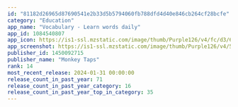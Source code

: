 ```yaml
---
id: "81182d26965d87690541e2b33d5b5794060fb788dfd4d40e846cb264cf28bcfe"
category: "Education"
app_name: "Vocabulary - Learn words daily"
app_id: 1084540807
app_icon: https://is1-ssl.mzstatic.com/image/thumb/Purple126/v4/fc/d3/6d/fcd36d04-23e8-c48f-1791-4f55d80f31d1/AppIcon-0-0-1x_U007emarketing-0-0-0-7-0-0-85-220.png/1024x1024bb.png
app_screenshot: https://is1-ssl.mzstatic.com/image/thumb/Purple126/v4/5c/d8/a0/5cd8a09b-475e-5ce3-e095-d4d25eff5033/0d84af50-039b-45db-80d1-47b369e35ede_iPh_67_01.png/1242x2688bb.png
publisher_id: 1450092715
publisher_name: "Monkey Taps"
rank: 14
most_recent_release: 2024-01-31 00:00:00
release_count_in_past_year: 71
release_count_in_past_year_category: 16
release_count_in_past_year_top_in_category: 35
---
```

